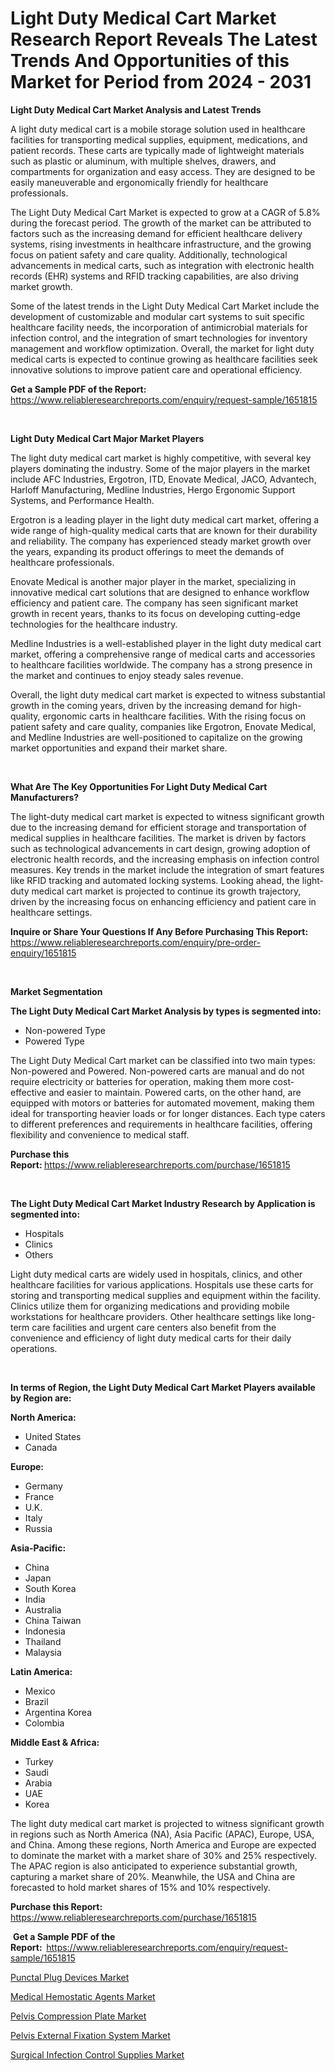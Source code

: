 <p><h1>Light Duty Medical Cart Market Research Report Reveals The Latest Trends And Opportunities of this Market for Period from 2024 - 2031</h1></p><p><strong>Light Duty Medical Cart Market Analysis and Latest Trends</strong></p>
<p><p>A light duty medical cart is a mobile storage solution used in healthcare facilities for transporting medical supplies, equipment, medications, and patient records. These carts are typically made of lightweight materials such as plastic or aluminum, with multiple shelves, drawers, and compartments for organization and easy access. They are designed to be easily maneuverable and ergonomically friendly for healthcare professionals.</p><p>The Light Duty Medical Cart Market is expected to grow at a CAGR of 5.8% during the forecast period. The growth of the market can be attributed to factors such as the increasing demand for efficient healthcare delivery systems, rising investments in healthcare infrastructure, and the growing focus on patient safety and care quality. Additionally, technological advancements in medical carts, such as integration with electronic health records (EHR) systems and RFID tracking capabilities, are also driving market growth.</p><p>Some of the latest trends in the Light Duty Medical Cart Market include the development of customizable and modular cart systems to suit specific healthcare facility needs, the incorporation of antimicrobial materials for infection control, and the integration of smart technologies for inventory management and workflow optimization. Overall, the market for light duty medical carts is expected to continue growing as healthcare facilities seek innovative solutions to improve patient care and operational efficiency.</p></p>
<p><strong>Get a Sample PDF of the Report:&nbsp;</strong> <a href="https://www.reliableresearchreports.com/enquiry/request-sample/1651815">https://www.reliableresearchreports.com/enquiry/request-sample/1651815</a></p>
<p>&nbsp;</p>
<p><strong>Light Duty Medical Cart Major Market Players</strong></p>
<p><p>The light duty medical cart market is highly competitive, with several key players dominating the industry. Some of the major players in the market include AFC Industries, Ergotron, ITD, Enovate Medical, JACO, Advantech, Harloff Manufacturing, Medline Industries, Hergo Ergonomic Support Systems, and Performance Health.</p><p>Ergotron is a leading player in the light duty medical cart market, offering a wide range of high-quality medical carts that are known for their durability and reliability. The company has experienced steady market growth over the years, expanding its product offerings to meet the demands of healthcare professionals.</p><p>Enovate Medical is another major player in the market, specializing in innovative medical cart solutions that are designed to enhance workflow efficiency and patient care. The company has seen significant market growth in recent years, thanks to its focus on developing cutting-edge technologies for the healthcare industry.</p><p>Medline Industries is a well-established player in the light duty medical cart market, offering a comprehensive range of medical carts and accessories to healthcare facilities worldwide. The company has a strong presence in the market and continues to enjoy steady sales revenue.</p><p>Overall, the light duty medical cart market is expected to witness substantial growth in the coming years, driven by the increasing demand for high-quality, ergonomic carts in healthcare facilities. With the rising focus on patient safety and care quality, companies like Ergotron, Enovate Medical, and Medline Industries are well-positioned to capitalize on the growing market opportunities and expand their market share.</p></p>
<p>&nbsp;</p>
<p><strong>What Are The Key Opportunities For Light Duty Medical Cart Manufacturers?</strong></p>
<p><p>The light-duty medical cart market is expected to witness significant growth due to the increasing demand for efficient storage and transportation of medical supplies in healthcare facilities. The market is driven by factors such as technological advancements in cart design, growing adoption of electronic health records, and the increasing emphasis on infection control measures. Key trends in the market include the integration of smart features like RFID tracking and automated locking systems. Looking ahead, the light-duty medical cart market is projected to continue its growth trajectory, driven by the increasing focus on enhancing efficiency and patient care in healthcare settings.</p></p>
<p><strong>Inquire or Share Your Questions If Any Before Purchasing This Report:</strong> <a href="https://www.reliableresearchreports.com/enquiry/pre-order-enquiry/1651815">https://www.reliableresearchreports.com/enquiry/pre-order-enquiry/1651815</a></p>
<p>&nbsp;</p>
<p><strong>Market Segmentation</strong></p>
<p><strong>The Light Duty Medical Cart Market Analysis by types is segmented into:</strong></p>
<p><ul><li>Non-powered Type</li><li>Powered Type</li></ul></p>
<p><p>The Light Duty Medical Cart market can be classified into two main types: Non-powered and Powered. Non-powered carts are manual and do not require electricity or batteries for operation, making them more cost-effective and easier to maintain. Powered carts, on the other hand, are equipped with motors or batteries for automated movement, making them ideal for transporting heavier loads or for longer distances. Each type caters to different preferences and requirements in healthcare facilities, offering flexibility and convenience to medical staff.</p></p>
<p><strong>Purchase this Report:&nbsp;</strong><a href="https://www.reliableresearchreports.com/purchase/1651815">https://www.reliableresearchreports.com/purchase/1651815</a></p>
<p>&nbsp;</p>
<p><strong>The Light Duty Medical Cart Market Industry Research by Application is segmented into:</strong></p>
<p><ul><li>Hospitals</li><li>Clinics</li><li>Others</li></ul></p>
<p><p>Light duty medical carts are widely used in hospitals, clinics, and other healthcare facilities for various applications. Hospitals use these carts for storing and transporting medical supplies and equipment within the facility. Clinics utilize them for organizing medications and providing mobile workstations for healthcare providers. Other healthcare settings like long-term care facilities and urgent care centers also benefit from the convenience and efficiency of light duty medical carts for their daily operations.</p></p>
<p>&nbsp;</p>
<p><strong>In terms of Region, the Light Duty Medical Cart Market Players available by Region are:</strong></p>
<p>
    <p> <strong> North America: </strong>
        <ul>
            <li>United States</li>
            <li>Canada</li>
        </ul>
        </p> 
    <p> <strong> Europe: </strong>
        <ul>
            <li>Germany</li>
            <li>France</li>
            <li>U.K.</li>
            <li>Italy</li>
            <li>Russia</li>
        </ul>
        </p> 
    <p> <strong> Asia-Pacific: </strong>
        <ul>
            <li>China</li>
            <li>Japan</li>
            <li>South Korea</li>
            <li>India</li>
            <li>Australia</li>
            <li>China Taiwan</li>
            <li>Indonesia</li>
            <li>Thailand</li>
            <li>Malaysia</li>
        </ul>
        </p> 
    <p> <strong> Latin America: </strong>
        <ul>
            <li>Mexico</li>
            <li>Brazil</li>
            <li>Argentina Korea</li>
            <li>Colombia</li>
        </ul>
        </p> 
    <p> <strong> Middle East & Africa: </strong>
        <ul>
            <li>Turkey</li>
            <li>Saudi</li>
            <li>Arabia</li>
            <li>UAE</li>
            <li>Korea</li>
        </ul>
    </p>
    </p>
<p><p>The light duty medical cart market is projected to witness significant growth in regions such as North America (NA), Asia Pacific (APAC), Europe, USA, and China. Among these regions, North America and Europe are expected to dominate the market with a market share of 30% and 25% respectively. The APAC region is also anticipated to experience substantial growth, capturing a market share of 20%. Meanwhile, the USA and China are forecasted to hold market shares of 15% and 10% respectively.</p></p>
<p><strong>Purchase this Report: </strong><a href="https://www.reliableresearchreports.com/purchase/1651815">https://www.reliableresearchreports.com/purchase/1651815</a></p>
<p>&nbsp;<strong>Get a Sample PDF of the Report:&nbsp;&nbsp;</strong><a href="https://www.reliableresearchreports.com/enquiry/request-sample/1651815">https://www.reliableresearchreports.com/enquiry/request-sample/1651815</a></p>
<p><strong></strong></p>
<p><p><a href="https://medium.com/@dritasmani2022/punctal-plug-devices-market-size-cagr-trends-2024-2030-c114d30b6d43">Punctal Plug Devices Market</a></p><p><a href="https://medium.com/@williammann19/medical-hemostatic-agents-market-trends-and-market-analysis-forecasted-for-period-2024-2031-2d7c8da1b5ac">Medical Hemostatic Agents Market</a></p><p><a href="https://medium.com/@nicholasstewart02/pelvis-compression-plate-market-size-cagr-trends-2024-2030-838f402bf1d4">Pelvis Compression Plate Market</a></p><p><a href="https://medium.com/@nicholasstewart02/pelvis-external-fixation-system-market-the-key-to-successful-business-strategy-forecast-till-2031-dc346f4c5d2d">Pelvis External Fixation System Market</a></p><p><a href="https://medium.com/@williammann19/surgical-infection-control-supplies-market-size-market-outlook-and-market-forecast-2024-to-2031-3f17f6555b83">Surgical Infection Control Supplies Market</a></p></p>